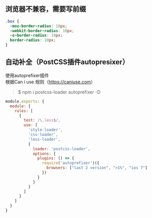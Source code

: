 
## 浏览器不兼容，需要写前缀
```css
.box {
  -moz-border-radius: 10px;
  -webkit-border-radius: 10px;
  -o-border-radius: 10px;
  border-radius: 10px;
}
```

## 自动补全（PostCSS插件autopresixer）
使用autoprefixer插件  
根据Can i use 规则（<a href="https://caniuse.com">https://caniuse.com</a>）
>$ npm i postcss-loader autoprefixer -D
```js
module.exports: {
  module: {
    rules: [
      {
        test: /\.less$/,
        use: [
          'style-loader',
          'css-loader',
          'less-loader',
          {
            loader: 'postcss-loader',
            options: {
              plugins: () => {
                require('autoprefixer')({
                  browsers: ["last 2 version", ">1%", "ios 7"]
                })
              }
            }
          }
        ]
      }
    ]
  }
}
```